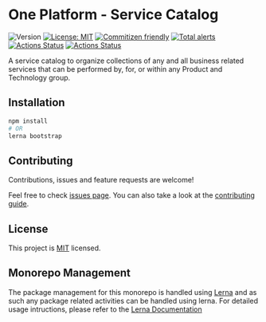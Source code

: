 # One Platform - Service Catalog

![Version](https://img.shields.io/badge/version-0.0.1-blue.svg?cacheSeconds=2592000)
[![License: MIT](https://img.shields.io/github/license/1-Platform/one-platform)](https://github.com/1-Platform/service-catalog/blob/master/LICENSE)
[![Commitizen friendly](https://img.shields.io/badge/commitizen-friendly-brightgreen.svg)](http://commitizen.github.io/cz-cli/)
[![Total alerts](https://img.shields.io/lgtm/alerts/g/1-Platform/service-catalog.svg?logo=lgtm&logoWidth=18)](https://lgtm.com/projects/g/1-Platform/service-catalog/alerts/)
[![Actions Status](https://github.com/1-Platform/service-catalog/workflows/CodeQL/badge.svg)](https://github.com/1-Platform/service-catalog/actions)
[![Actions Status](https://github.com/1-Platform/service-catalog/workflows/Node.js%20CI/badge.svg)](https://github.com/1-Platform/service-catalog/actions)

A service catalog to organize collections of any and all business related services that can be performed by, for, or within any Product and Technology group.

## Installation

```sh
npm install
# OR
lerna bootstrap
```

## Contributing

Contributions, issues and feature requests are welcome!

Feel free to check [issues page](https://github.com/1-Platform/service-catalog/issues). You can also take a look at the [contributing guide](./CONTRIBUTING.md).

## License

This project is [MIT](./LICENSE) licensed.

## Monorepo Management

The package management for this monorepo is handled using [Lerna](https://lerna.js.org/) and as such any package related activities can be handled using lerna. For detailed usage intructions, please refer to the [Lerna Documentation](https://github.com/lerna/lerna#about)
